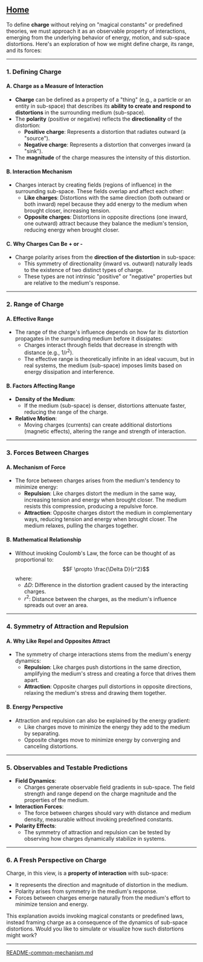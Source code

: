 [Home](https://t2m.io/VwvDcuw)
---

To define **charge** without relying on "magical constants" or predefined theories, we must approach it as an observable property of interactions, emerging from the underlying behavior of energy, motion, and sub-space distortions. Here's an exploration of how we might define charge, its range, and its forces:

---

### **1. Defining Charge**
#### **A. Charge as a Measure of Interaction**
- **Charge** can be defined as a property of a "thing" (e.g., a particle or an entity in sub-space) that describes its **ability to create and respond to distortions** in the surrounding medium (sub-space).
- The **polarity** (positive or negative) reflects the **directionality** of the distortion:
  - **Positive charge**: Represents a distortion that radiates outward (a "source").
  - **Negative charge**: Represents a distortion that converges inward (a "sink").
- The **magnitude** of the charge measures the intensity of this distortion.

#### **B. Interaction Mechanism**
- Charges interact by creating fields (regions of influence) in the surrounding sub-space. These fields overlap and affect each other:
  - **Like charges**: Distortions with the same direction (both outward or both inward) repel because they add energy to the medium when brought closer, increasing tension.
  - **Opposite charges**: Distortions in opposite directions (one inward, one outward) attract because they balance the medium's tension, reducing energy when brought closer.

#### **C. Why Charges Can Be + or -**
- Charge polarity arises from the **direction of the distortion** in sub-space:
  - This symmetry of directionality (inward vs. outward) naturally leads to the existence of two distinct types of charge.
  - These types are not intrinsic "positive" or "negative" properties but are relative to the medium's response.

---

### **2. Range of Charge**
#### **A. Effective Range**
- The range of the charge's influence depends on how far its distortion propagates in the surrounding medium before it dissipates:
  - Charges interact through fields that decrease in strength with distance (e.g., $1/r^2$).
  - The effective range is theoretically infinite in an ideal vacuum, but in real systems, the medium (sub-space) imposes limits based on energy dissipation and interference.

#### **B. Factors Affecting Range**
- **Density of the Medium**:
  - If the medium (sub-space) is denser, distortions attenuate faster, reducing the range of the charge.
- **Relative Motion**:
  - Moving charges (currents) can create additional distortions (magnetic effects), altering the range and strength of interaction.

---

### **3. Forces Between Charges**
#### **A. Mechanism of Force**
- The force between charges arises from the medium's tendency to minimize energy:
  - **Repulsion**: Like charges distort the medium in the same way, increasing tension and energy when brought closer. The medium resists this compression, producing a repulsive force.
  - **Attraction**: Opposite charges distort the medium in complementary ways, reducing tension and energy when brought closer. The medium relaxes, pulling the charges together.

#### **B. Mathematical Relationship**
- Without invoking Coulomb's Law, the force can be thought of as proportional to:
  $$F \propto \frac{\Delta D}{r^2}$$
  where:
  - $\Delta D$: Difference in the distortion gradient caused by the interacting charges.
  - $r^2$: Distance between the charges, as the medium's influence spreads out over an area.

---

### **4. Symmetry of Attraction and Repulsion**
#### **A. Why Like Repel and Opposites Attract**
- The symmetry of charge interactions stems from the medium's energy dynamics:
  - **Repulsion**: Like charges push distortions in the same direction, amplifying the medium's stress and creating a force that drives them apart.
  - **Attraction**: Opposite charges pull distortions in opposite directions, relaxing the medium's stress and drawing them together.

#### **B. Energy Perspective**
- Attraction and repulsion can also be explained by the energy gradient:
  - Like charges move to minimize the energy they add to the medium by separating.
  - Opposite charges move to minimize energy by converging and canceling distortions.

---

### **5. Observables and Testable Predictions**
- **Field Dynamics**:
  - Charges generate observable field gradients in sub-space. The field strength and range depend on the charge magnitude and the properties of the medium.
- **Interaction Forces**:
  - The force between charges should vary with distance and medium density, measurable without invoking predefined constants.
- **Polarity Effects**:
  - The symmetry of attraction and repulsion can be tested by observing how charges dynamically stabilize in systems.

---

### **6. A Fresh Perspective on Charge**
Charge, in this view, is a **property of interaction** with sub-space:
- It represents the direction and magnitude of distortion in the medium.
- Polarity arises from symmetry in the medium's response.
- Forces between charges emerge naturally from the medium's effort to minimize tension and energy.

This explanation avoids invoking magical constants or predefined laws, instead framing charge as a consequence of the dynamics of sub-space distortions. Would you like to simulate or visualize how such distortions might work?


---

[README-common-mechanism.md](https://t2m.io/UNpdO7m)
